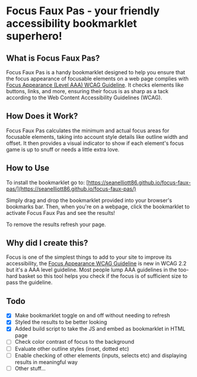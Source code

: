 # Focus Faux Pas - your friendly accessibility bookmarklet superhero!

## What is Focus Faux Pas?

Focus Faux Pas is a handy bookmarklet designed to help you ensure that the focus appearance of focusable elements on a web page complies with [Focus Appearance (Level AAA) WCAG Guideline](https://www.w3.org/WAI/WCAG22/Understanding/focus-appearance.html). It checks elements like buttons, links, and more, ensuring their focus is as sharp as a tack according to the Web Content Accessibility Guidelines (WCAG).

## How Does it Work?

Focus Faux Pas calculates the minimum and actual focus areas for focusable elements, taking into account style details like outline width and offset. It then provides a visual indicator to show if each element's focus game is up to snuff or needs a little extra love.

## How to Use

To install the bookmarklet go to: [https://seanelliott86.github.io/focus-faux-pas/](https://seanelliott86.github.io/focus-faux-pas/)

Simply drag and drop the bookmarklet provided into your browser's bookmarks bar. Then, when you're on a webpage, click the bookmarklet to activate Focus Faux Pas and see the results!

To remove the results refresh your page.

## Why did I create this?

Focus is one of the simplest things to add to your site to improve its accessibility, the [Focus Appearance WCAG Guideline](https://www.w3.org/WAI/WCAG22/Understanding/focus-appearance.html) is new in WCAG 2.2 but it's a AAA level guideline. Most people lump AAA guidelines in the too-hard basket so this tool helps you check if the focus is of sufficient size to pass the guideline.

## Todo

- [x] Make bookmarklet toggle on and off without needing to refresh
- [x] Styled the results to be better looking
- [x] Added build script to take the JS and embed as bookmarklet in HTML page
- [ ] Check color contrast of focus to the background
- [ ] Evaluate other outline styles (inset, dotted etc)
- [ ] Enable checking of other elements (inputs, selects etc) and displaying results in meaningful way
- [ ] Other stuff...
